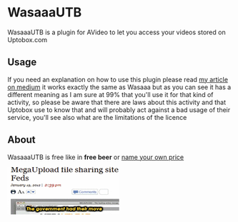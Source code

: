 # WasaaaUTB

WasaaaUTB is a plugin for AVideo to let you access your videos stored on Uptobox.com

## Usage

If you need an explanation on how to use this plugin please read [my article on medium](https://medium.com/@nazimboudeffa/wasabi-plugin-for-youphptube-6f024cf12ff1?source=friends_link&sk=a6f3c6f3f0b79618fd17f148a26000d3) it works exactly the same as Wasaaa but as you can see it has a different meaning as I am sure at 99% that you'll use it for that kind of activity, so please be aware that there are laws about this activity and that Uptobox use to know that and will probably act against a bad usage of their service, you'll see also what are the limitations of the licence

## About

WasaaaUTB is free like in **free beer** or [name your own price](todo)

[![WasaaaUTB](WasaaaUTB.gif)](https://fr.tipeee.com/nazimboudeffa#reward-300065)
